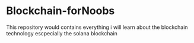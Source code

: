 # Blockchain-forNoobs

This repository would contains everything i will learn about the blockchain technology escpecially the solana blockchain
